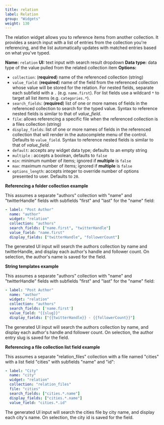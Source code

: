 ```yaml
---
title: relation
label: Relation
group: "Widgets"
weight: 130
---
```


The relation widget allows you to reference items from another collection. It provides a search input with a list of entries from the collection you're referencing, and the list automatically updates with matched entries based on what you've typed.

**Name:** `relation`
**UI:** text input with search result dropdown
**Data type:** data type of the value pulled from the related collection item
**Options:**

- `collection`: (**required**) name of the referenced collection (string)
- `value_field`: (**required**) name of the field from the referenced collection whose value will be stored for the relation. For nested fields, separate each subfield with a `.` (e.g. `name.first`). For list fields use a wildcard `*` to target all list items (e.g. `categories.*`).
- `search_fields`: (**required**) list of one or more names of fields in the referenced collection to search for the typed value. Syntax to reference nested fields is similar to that of *value_field*.
- `file`: allows referencing a specific file when the referenced collection is a files collection (string)
- `display_fields`: list of one or more names of fields in the referenced collection that will render in the autocomplete menu of the control. Defaults to `value_field`. Syntax to reference nested fields is similar to that of *value_field*.
- `default`: accepts any widget data type; defaults to an empty string
- `multiple` : accepts a boolean, defaults to `false`
- `min`: minimum number of items; ignored if **multiple** is  `false`
- `max`: maximum number of items; ignored if **multiple** is  `false`
- `options_length`: accepts integer to override number of options presented to user. Defaults to `20`.

**Referencing a folder collection example**

This assumes a separate "authors" collection with "name" and "twitterHandle" fields with subfields "first" and "last" for the "name" field:

```yaml
- label: "Post Author"
  name: "author"
  widget: "relation"
  collection: "authors"
  search_fields: ["name.first", "twitterHandle"]
  value_field: "name.first"
  display_fields: ["twitterHandle", "followerCount"]
```

The generated UI input will search the authors collection by name and twitterHandle, and display each author's handle and follower count. On selection, the author's name is saved for the field.

**String templates example** 

This assumes a separate "authors" collection with "name" and "twitterHandle" fields with subfields "first" and "last" for the "name" field:

```yaml
- label: "Post Author"
  name: "author"
  widget: "relation"
  collection: "authors"
  search_fields: ['name.first']
  value_field: "{{slug}}"
  display_fields: ["{{twitterHandle}} - {{followerCount}}"]
```

The generated UI input will search the authors collection by name, and display each author's handle and follower count. On selection, the author entry slug is saved for the field.

**Referencing a file collection list field example**

This assumes a separate "relation_files" collection with a file named "cities" with a list field "cities" with subfields "name" and "id":

```yaml
- label: "City"
  name: "city"
  widget: "relation"
  collection: "relation_files"
  file: "cities"
  search_fields: ["cities.*.name"]
  display_fields: ["cities.*.name"]
  value_field: "cities.*.id"
```

The generated UI input will search the cities file by city name, and display each city's name. On selection, the city id is saved for the field.
